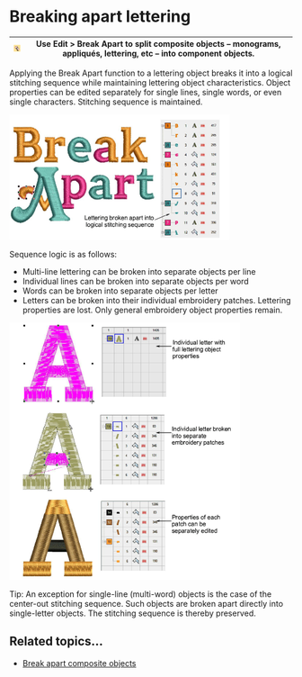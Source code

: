 # Breaking apart lettering

| ![BreakApart.png](assets/BreakApart.png) | Use Edit > Break Apart to split composite objects – monograms, appliqués, lettering, etc – into component objects. |
| ---------------------------------------- | ------------------------------------------------------------------------------------------------------------------ |

Applying the Break Apart function to a lettering object breaks it into a logical stitching sequence while maintaining lettering object characteristics. Object properties can be edited separately for single lines, single words, or even single characters. Stitching sequence is maintained.

![BreakApartLettering1.png](assets/BreakApartLettering1.png)

Sequence logic is as follows:

- Multi-line lettering can be broken into separate objects per line
- Individual lines can be broken into separate objects per word
- Words can be broken into separate objects per letter
- Letters can be broken into their individual embroidery patches. Lettering properties are lost. Only general embroidery object properties remain.

![lettering_edit00134.png](assets/lettering_edit00134.png)

Tip: An exception for single-line (multi-word) objects is the case of the center-out stitching sequence. Such objects are broken apart directly into single-letter objects. The stitching sequence is thereby preserved.

## Related topics...

- [Break apart composite objects](../../Modifying/reshape/Break_apart_composite_objects)
